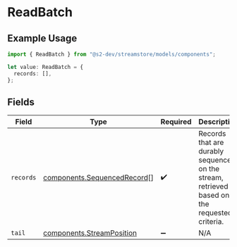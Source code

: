 # ReadBatch

## Example Usage

```typescript
import { ReadBatch } from "@s2-dev/streamstore/models/components";

let value: ReadBatch = {
  records: [],
};
```

## Fields

| Field                                                                                        | Type                                                                                         | Required                                                                                     | Description                                                                                  |
| -------------------------------------------------------------------------------------------- | -------------------------------------------------------------------------------------------- | -------------------------------------------------------------------------------------------- | -------------------------------------------------------------------------------------------- |
| `records`                                                                                    | [components.SequencedRecord](../../models/components/sequencedrecord.md)[]                   | :heavy_check_mark:                                                                           | Records that are durably sequenced on the stream,<br/>retrieved based on the requested criteria. |
| `tail`                                                                                       | [components.StreamPosition](../../models/components/streamposition.md)                       | :heavy_minus_sign:                                                                           | N/A                                                                                          |